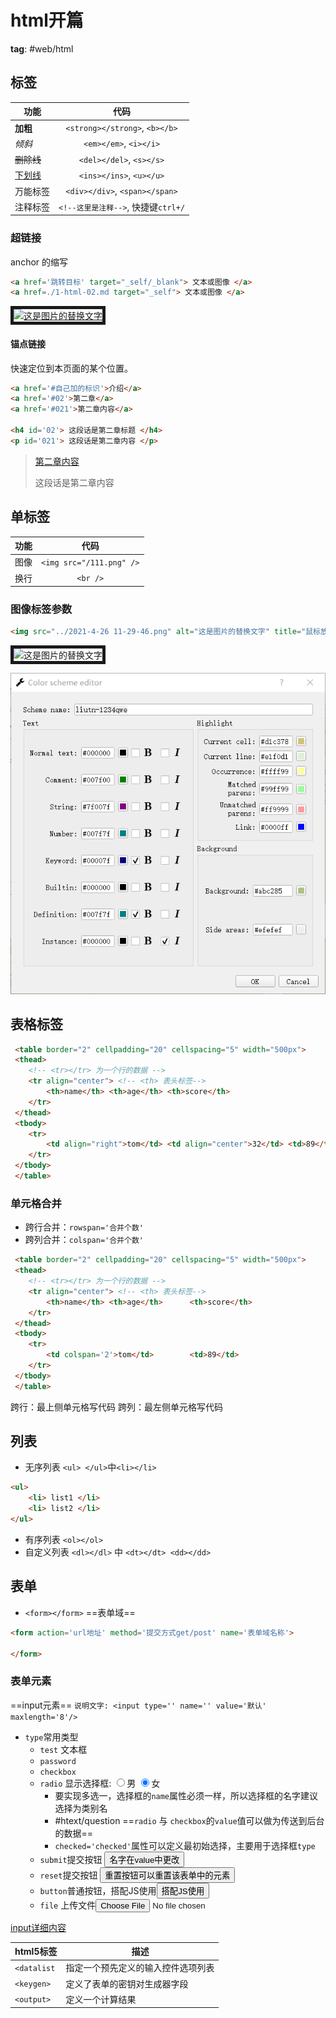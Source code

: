 # html开篇

**tag**: #web/html

## 标签

| 功能                |                代码                 |
| ------------------- |:-----------------------------------:|
| <b>加粗</b>         |   `<strong></strong>`, `<b></b>`    |
| <em>倾斜</em>       |       `<em></em>`, `<i></i>`        |
| <del>删除线</del>   |      `<del></del>`, `<s></s>`       |
| <ins>下划线</ins>   |      `<ins></ins>`, `<u></u>`       |
| <div>万能标签</div> |   `<div></div>`, `<span></span>`    |
| 注释标签            | `<!--这里是注释-->`, 快捷键`ctrl+/` | 

### 超链接
anchor 的缩写
```html
<a href='跳转目标' target="_self/_blank"> 文本或图像 </a>
<a href=./1-html-02.md target="_self"> 文本或图像 </a>
```
<a href=./1-html-02.md target="_blank"> <img src="images\MacType.ico" alt="这是图片的替换文字" title="鼠标放上后的提示语" border=5px/> </a>

#### 锚点链接

快速定位到本页面的某个位置。

```html
<a href='#自己加的标识'>介绍</a>
<a href='#02'>第二章</a>
<a href='#021'>第二章内容</a>

<h4 id='02'> 这段话是第二章标题 </h4>
<p id='021'> 这段话是第二章内容 </p>
```

> <a href='#021'>第二章内容</a>
> <p id='021'> 这段话是第二章内容 </p>

## 单标签

| 功能 |           代码           |
| ---- |:------------------------:|
| 图像 | `<img src="/111.png" />` |
| 换行 |         `<br />`         |

### 图像标签参数

```html
<img src="../2021-4-26 11-29-46.png" alt="这是图片的替换文字" title="鼠标放上后的提示语" width=240 height=360 border=5px/> 
```

<img src="images\MacType.ico" alt="这是图片的替换文字" title="鼠标放上后的提示语" width="25px" height=25px border=5px/>

![2021-4-26 11-29-46](2021-4-26%2011-29-46.png)

## 表格标签

```html
 <table border="2" cellpadding="20" cellspacing="5" width="500px">
 <thead>
 	<!-- <tr></tr> 为一个行的数据 -->
 	<tr align="center"> <!-- <th> 表头标签-->
		<th>name</th> <th>age</th> <th>score</th>
	</tr>
 </thead>
 <tbody>
 	<tr>
 		<td align="right">tom</td> <td align="center">32</td> <td>89</td>
 	</tr>
 </tbody>
 </table>
```

### 单元格合并

- 跨行合并：`rowspan='合并个数'`
- 跨列合并：`colspan='合并个数'`

```html
 <table border="2" cellpadding="20" cellspacing="5" width="500px">
 <thead>
 	<!-- <tr></tr> 为一个行的数据 -->
 	<tr align="center"> <!-- <th> 表头标签-->
		<th>name</th> <th>age</th> 		<th>score</th>
	</tr>
 </thead>
 <tbody>
 	<tr>
		<td colspan='2'>tom</td> 		<td>89</td>
 	</tr>
 </tbody>
 </table>
```

跨行：最上侧单元格写代码
跨列：最左侧单元格写代码

## 列表

- 无序列表 `<ul> </ul>`中`<li></li>`

```html
<ul>
	<li> list1 </li>
	<li> list2 </li>
</ul>
```

- 有序列表 `<ol></ol>`
- 自定义列表 `<dl></dl>` 中 `<dt></dt> <dd></dd>`

## 表单

- `<form></form>`  ==表单域==

```html
<form action='url地址' method='提交方式get/post' name='表单域名称'>
	
</form>
```

### 表单元素
==input元素== `说明文字: <input type='' name='' value='默认' maxlength='8'/>`

- `type`常用类型
	- `test` 文本框
	- `password`
	- `checkbox`
	- `radio` 显示选择框: <input type='radio' name='gender' value='man' />男 <input type='radio' name='gender' value='woman' checked='checked' />女
		- 要实现多选一，选择框的`name`属性必须一样，所以选择框的名字建议选择为类别名
		- #htext/question ==`radio` 与 `checkbox`的`value`值可以做为传送到后台的数据==
		- `checked='checked'`属性可以定义最初始选择，主要用于选择框`type`
	- `submit`提交按钮 <input type='submit' value='名字在value中更改'/>
	- `reset`提交按钮 <input type='reset' value='重置按钮可以重置该表单中的元素'/>
	- `button`普通按钮，搭配JS使用<input type='button' value='搭配JS使用'/>
	- `file` 上传文件<input type='file' value='选择文件'/>


[input详细内容](https://www.runoob.com/tags/tag-input.html)


| html5标签   | 描述                               |
| ----------- | ---------------------------------- |
| `<datalist` | 指定一个预先定义的输入控件选项列表 |
| `<keygen>`  | 定义了表单的密钥对生成器字段       |
| `<output>`  | 定义一个计算结果                   |